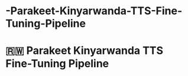 # -Parakeet-Kinyarwanda-TTS-Fine-Tuning-Pipeline
# 🇷🇼 Parakeet Kinyarwanda TTS Fine-Tuning Pipeline
